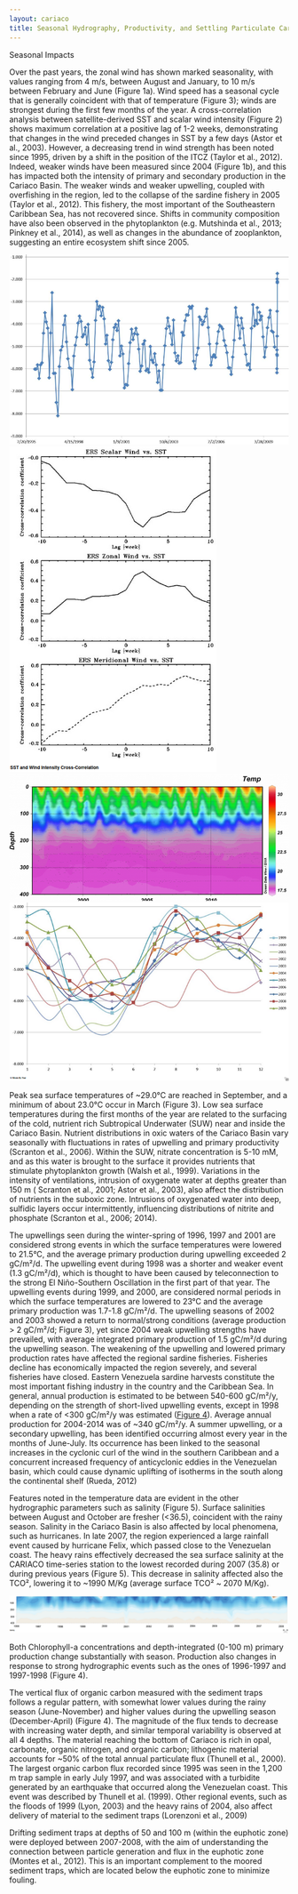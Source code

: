 ```yaml
---
layout: cariaco
title: Seasonal Hydrography, Productivity, and Settling Particulate Carbon Flux
---
```


Seasonal Impacts

Over the past years, the zonal wind has shown marked seasonality, with values ranging from 4 m/s, between August and January, to 10 m/s between February and June (Figure 1a). Wind speed has a seasonal cycle that is generally coincident with that of temperature (Figure 3); winds are strongest during the first few months of the year. A cross-correlation analysis between satellite-derived SST and scalar wind intensity (Figure 2) shows maximum correlation at a positive lag of 1-2 weeks, demonstrating that changes in the wind preceded changes in SST by a few days (Astor et al., 2003). However, a decreasing trend in wind strength has been noted since 1995, driven by a shift in the position of the ITCZ (Taylor et al., 2012). Indeed, weaker winds have been measured since 2004 (Figure 1b), and this has impacted both the intensity of primary and secondary production in the Cariaco Basin. The weaker winds and weaker upwelling, coupled with overfishing in the region, led to the collapse of the sardine fishery in 2005 (Taylor et al., 2012). This fishery, the most important of the Southeastern Caribbean Sea, has not recovered since. Shifts in community composition have also been observed in the phytoplankton (e.g. Mutshinda et al., 2013; Pinkney et al., 2014), as well as changes in the abundance of zooplankton, suggesting an entire ecosystem shift since 2005.

![figure 1a](figure-1a.png)
![figure 2](figure-2.png)
![figure 3](figure-3.png)
![figure 1b](figure-1b.png)

Peak sea surface temperatures of ~29.0°C are reached in September, and a minimum of about 23.0°C occur in March (Figure 3). Low sea surface temperatures during the first months of the year are related to the surfacing of the cold, nutrient rich Subtropical Underwater (SUW) near and inside the Cariaco Basin. Nutrient distributions in oxic waters of the Cariaco Basin vary seasonally with fluctuations in rates of upwelling and primary productivity (Scranton et al., 2006). Within the SUW, nitrate concentration is 5-10 mM, and as this water is brought to the surface it provides nutrients that stimulate phytoplankton growth (Walsh et al., 1999). Variations in the intensity of ventilations, intrusion of oxygenate water at depths greater than 150 m ( Scranton et al., 2001; Astor et al., 2003), also affect the distribution of nutrients in the suboxic zone. Intrusions of oxygenated water into deep, sulfidic layers occur intermittently, influencing distributions of nitrite and phosphate (Scranton et al., 2006; 2014).

The upwellings seen during the winter-spring of 1996, 1997 and 2001 are considered strong events in which the surface temperatures were lowered to 21.5°C, and the average primary production during upwelling exceeded 2 gC/m²/d. The upwelling event during 1998 was a shorter and weaker event (1.3 gC/m²/d), which is thought to have been caused by teleconnection to the strong El Niño-Southern Oscillation in the first part of that year. The upwelling events during 1999, and 2000, are considered normal periods in which the surface temperatures are lowered to 23°C and the average primary production was 1.7-1.8 gC/m²/d. The upwelling seasons of 2002 and 2003 showed a return to normal/strong conditions (average production > 2 gC/m²/d; Figure 3), yet since 2004 weak upwelling strengths have prevailed, with average integrated primary production of 1.5 gC/m²/d during the upwelling season. The weakening of the upwelling and lowered primary production rates have affected the regional sardine fisheries. Fisheries decline has economically impacted the region severely, and several fisheries have closed. Eastern Venezuela sardine harvests constitute the most important fishing industry in the country and the Caribbean Sea. In general, annual production is estimated to be between 540-600 gC/m²/y, depending on the strength of short-lived upwelling events, except in 1998 when a rate of <300 gC/m²/y was estimated ([Figure 4](figure-4.pdf)). Average annual production for 2004-2014 was of ~340 gC/m²/y. A summer upwelling, or a secondary upwelling, has been identified occurring almost every year in the months of June-July. Its occurrence has been linked to the seasonal increases in the cyclonic curl of the wind in the southern Caribbean and a concurrent increased frequency of anticyclonic eddies in the Venezuelan basin, which could cause dynamic uplifting of isotherms in the south along the continental shelf (Rueda, 2012)

Features noted in the temperature data are evident in the other hydrographic parameters such as salinity (Figure 5). Surface salinities between August and October are fresher (<36.5), coincident with the rainy season. Salinity in the Cariaco Basin is also affected by local phenomena, such as hurricanes. In late 2007, the region experienced a large rainfall event caused by hurricane Felix, which passed close to the Venezuelan coast. The heavy rains effectively decreased the sea surface salinity at the CARIACO time-series station to the lowest recorded during 2007 (35.8) or during previous years (Figure 5). This decrease in salinity affected also the TCO², lowering it to ~1990 M/Kg (average surface TCO² ~ 2070 M/Kg).

![figure 5](figure-5.png)

Both Chlorophyll-a concentrations and depth-integrated (0-100 m) primary production change substantially with season. Production also changes in response to strong hydrographic events such as the ones of 1996-1997 and 1997-1998 (Figure 4).

The vertical flux of organic carbon measured with the sediment traps follows a regular pattern, with somewhat lower values during the rainy season (June-November) and higher values during the upwelling season (December-April) (Figure 4). The magnitude of the flux tends to decrease with increasing water depth, and similar temporal variability is observed at all 4 depths. The material reaching the bottom of Cariaco is rich in opal, carbonate, organic nitrogen, and organic carbon; lithogenic material accounts for ~50% of the total annual particulate flux (Thunell et al., 2000). The largest organic carbon flux recorded since 1995 was seen in the 1,200 m trap sample in early July 1997, and was associated with a turbidite generated by an earthquake that occurred along the Venezuelan coast. This event was described by Thunell et al. (1999). Other regional events, such as the floods of 1999 (Lyon, 2003) and the heavy rains of 2004, also affect delivery of material to the sediment traps (Lorenzoni et al., 2009)

Drifting sediment traps at depths of 50 and 100 m (within the euphotic zone) were deployed between 2007-2008, with the aim of understanding the connection between particle generation and flux in the euphotic zone (Montes et al., 2012). This is an important complement to the moored sediment traps, which are located below the euphotic zone to minimize fouling.
